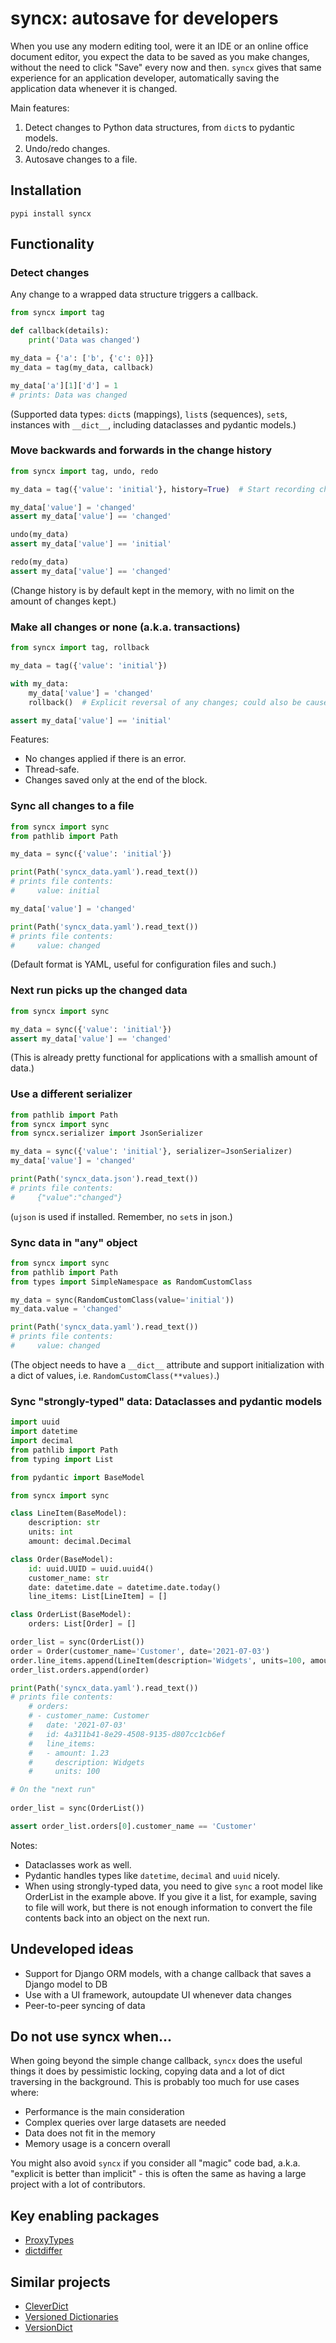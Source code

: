 # syncx: autosave for developers

When you use any modern editing tool, were it an IDE or an online office document editor, you
expect the data to be saved as you make changes, without the need to click "Save" every now and
then. `syncx` gives that same experience for an application developer, automatically saving the
application data whenever it is changed.

Main features:
1. Detect changes to Python data structures, from `dict`s to pydantic models.
1. Undo/redo changes.
1. Autosave changes to a file.

## Installation

```
pypi install syncx
```

## Functionality

### Detect changes

Any change to a wrapped data structure triggers a callback.

```python
from syncx import tag

def callback(details):
    print('Data was changed')

my_data = {'a': ['b', {'c': 0}]}
my_data = tag(my_data, callback)

my_data['a'][1]['d'] = 1
# prints: Data was changed
```

(Supported data types: `dict`s (mappings), `list`s (sequences), `set`s, instances with `__dict__`,
including dataclasses and pydantic models.)

### Move backwards and forwards in the change history

```python
from syncx import tag, undo, redo

my_data = tag({'value': 'initial'}, history=True)  # Start recording change history

my_data['value'] = 'changed'
assert my_data['value'] == 'changed'

undo(my_data)
assert my_data['value'] == 'initial'

redo(my_data)
assert my_data['value'] == 'changed'
```

(Change history is by default kept in the memory, with no limit on the amount of changes kept.)

### Make all changes or none (a.k.a. transactions)

```python
from syncx import tag, rollback

my_data = tag({'value': 'initial'})

with my_data:
    my_data['value'] = 'changed'
    rollback()  # Explicit reversal of any changes; could also be caused by any exception

assert my_data['value'] == 'initial'
```

Features:
- No changes applied if there is an error.
- Thread-safe.
- Changes saved only at the end of the block.

### Sync all changes to a file

```python
from syncx import sync
from pathlib import Path

my_data = sync({'value': 'initial'})

print(Path('syncx_data.yaml').read_text())
# prints file contents:
#     value: initial

my_data['value'] = 'changed'

print(Path('syncx_data.yaml').read_text())
# prints file contents:
#     value: changed
```

(Default format is YAML, useful for configuration files and such.)

### Next run picks up the changed data

```python
from syncx import sync

my_data = sync({'value': 'initial'})
assert my_data['value'] == 'changed'
```

(This is already pretty functional for applications with a smallish amount of data.)

### Use a different serializer

```python
from pathlib import Path
from syncx import sync
from syncx.serializer import JsonSerializer

my_data = sync({'value': 'initial'}, serializer=JsonSerializer)
my_data['value'] = 'changed'

print(Path('syncx_data.json').read_text())
# prints file contents:
#     {"value":"changed"}
```

(`ujson` is used if installed. Remember, no `set`s in json.)

### Sync data in "any" object

```python
from syncx import sync
from pathlib import Path
from types import SimpleNamespace as RandomCustomClass

my_data = sync(RandomCustomClass(value='initial'))
my_data.value = 'changed'

print(Path('syncx_data.yaml').read_text())
# prints file contents:
#     value: changed
```

(The object needs to have a `__dict__` attribute and support initialization with a dict of values,
i.e. `RandomCustomClass(**values)`.)

### Sync "strongly-typed" data: Dataclasses and pydantic models

````python
import uuid
import datetime
import decimal
from pathlib import Path
from typing import List

from pydantic import BaseModel

from syncx import sync

class LineItem(BaseModel):
    description: str
    units: int
    amount: decimal.Decimal

class Order(BaseModel):
    id: uuid.UUID = uuid.uuid4()
    customer_name: str
    date: datetime.date = datetime.date.today()
    line_items: List[LineItem] = []

class OrderList(BaseModel):
    orders: List[Order] = []

order_list = sync(OrderList())
order = Order(customer_name='Customer', date='2021-07-03')
order.line_items.append(LineItem(description='Widgets', units=100, amount="1.23"))
order_list.orders.append(order)

print(Path('syncx_data.yaml').read_text())
# prints file contents:
    # orders:
    # - customer_name: Customer
    #   date: '2021-07-03'
    #   id: 4a311b41-8e29-4508-9135-d807cc1cb6ef
    #   line_items:
    #   - amount: 1.23
    #     description: Widgets
    #     units: 100

# On the "next run"
    
order_list = sync(OrderList())

assert order_list.orders[0].customer_name == 'Customer'
````

Notes:

- Dataclasses work as well.
- Pydantic handles types like `datetime`, `decimal` and `uuid` nicely.
- When using strongly-typed data, you need to give `sync` a root model like OrderList in the
  example above. If you give it a list, for example, saving to file will work, but there is not
  enough information to convert the file contents back into an object on the next run.

## Undeveloped ideas

- Support for Django ORM models, with a change callback that saves a Django model to DB
- Use with a UI framework, autoupdate UI whenever data changes
- Peer-to-peer syncing of data

## Do not use syncx when...

When going beyond the simple change callback, `syncx` does the useful things it does by pessimistic
locking, copying data and a lot of dict traversing in the background. This is probably too much
for use cases where:

- Performance is the main consideration
- Complex queries over large datasets are needed
- Data does not fit in the memory
- Memory usage is a concern overall

You might also avoid `syncx` if you consider all "magic" code bad, a.k.a. "explicit is better than
implicit" - this is often the same as having a large project with a lot of contributors.
  
## Key enabling packages

- [ProxyTypes](https://pypi.org/project/ProxyTypes/)
- [dictdiffer](https://pypi.org/project/dictdiffer/)

## Similar projects

- [CleverDict](https://pypi.org/project/cleverdict/)
- [Versioned Dictionaries](https://pypi.org/project/versioned-dictionary/)
- [VersionDict](https://github.com/jsbueno/extradict)